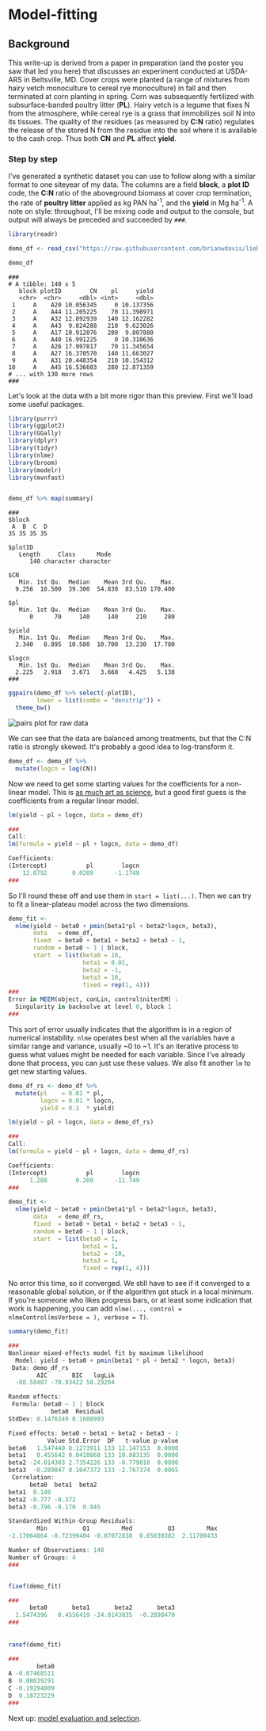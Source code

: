 # Model-fitting

## Background

This write-up is derived from a paper in preparation (and the poster you saw that led you here) that discusses an experiment conducted at USDA-ARS in Beltsville, MD. Cover crops were planted (a range of mixtures from hairy vetch monoculture to cereal rye monoculture) in fall and then terminated at corn planting in spring. Corn was subsequently fertilized with subsurface-banded poultry litter (**PL**). Hairy vetch is a legume that fixes N from the atmosphere, while cereal rye is a grass that immobilizes soil N into its tissues. The quality of the residues (as measured by **C:N** ratio) regulates the release of the stored N from the residue into the soil where it is available to the cash crop. Thus both **CN** and **PL** affect **yield**.

### Step by step

I've generated a synthetic dataset you can use to follow along with a similar format to one siteyear of my data. The columns are a field **block**, a **plot ID** code, the **C:N** ratio of the aboveground biomass at cover crop termination, the rate of **poultry litter** applied as kg PAN ha<sup>-1</sup>, and the **yield** in Mg ha<sup>-1</sup>. A note on style: throughout, I'll be mixing code and output to the console, but output will always be preceded and succeeded by `###`.

```r
library(readr)

demo_df <- read_csv("https://raw.githubusercontent.com/brianwdavis/liebig/master/demo_df.csv")

demo_df
```
```
###
# A tibble: 140 x 5
   block plotID        CN    pl     yield
   <chr>  <chr>     <dbl> <int>     <dbl>
 1     A    A20 10.056345     0 10.137356
 2     A    A44 11.205225    70 11.398971
 3     A    A32 12.892939   140 12.162282
 4     A    A43  9.824288   210  9.623026
 5     A    A17 10.912076   280  9.807880
 6     A    A40 16.991225     0 10.310636
 7     A    A26 17.997817    70 11.345654
 8     A    A27 16.370570   140 11.663027
 9     A    A31 20.448354   210 10.154312
10     A    A45 16.536603   280 12.871359
# ... with 130 more rows
###
```

Let's look at the data with a bit more rigor than this preview. First we'll load some useful packages.

```r
library(purrr)
library(ggplot2)
library(GGally)
library(dplyr)
library(tidyr)
library(nlme)
library(broom)
library(modelr)
library(mvnfast)


demo_df %>% map(summary)

```
```
###
$block
 A  B  C  D 
35 35 35 35 

$plotID
   Length     Class      Mode 
      140 character character 

$CN
   Min. 1st Qu.  Median    Mean 3rd Qu.    Max. 
  9.256  18.500  39.300  54.830  83.510 170.400 

$pl
   Min. 1st Qu.  Median    Mean 3rd Qu.    Max. 
      0      70     140     140     210     280 

$yield
   Min. 1st Qu.  Median    Mean 3rd Qu.    Max. 
  2.340   8.895  10.580  10.700  13.230  17.780 

$logcn
   Min. 1st Qu.  Median    Mean 3rd Qu.    Max. 
  2.225   2.918   3.671   3.668   4.425   5.138 
###
```
```r
ggpairs(demo_df %>% select(-plotID),
        lower = list(combo = "denstrip")) + 
  theme_bw()
```

![pairs plot for raw data](/images/demo_df.png)

We can see that the data are balanced among treatments, but that the C:N ratio is strongly skewed. It's probably a good idea to log-transform it.

```r
demo_df <- demo_df %>% 
  mutate(logcn = log(CN))
```

Now we need to get some starting values for the coefficients for a non-linear model. This is <a href = "https://stats.stackexchange.com/a/160575/108152">as much art as science</a>, but a good first guess is the coefficients from a regular linear model.

```r
lm(yield ~ pl + logcn, data = demo_df)

###
Call:
lm(formula = yield ~ pl + logcn, data = demo_df)

Coefficients:
(Intercept)           pl        logcn  
    12.0792       0.0209      -1.1749  
###
```

So I'll round these off and use them in `start = list(...)`.
Then we can try to fit a linear-plateau model across the two dimensions.

```r
demo_fit <- 
  nlme(yield ~ beta0 + pmin(beta1*pl + beta2*logcn, beta3),
       data   = demo_df,
       fixed  = beta0 + beta1 + beta2 + beta3 ~ 1,
       random = beta0 ~ 1 | block,
       start  = list(beta0 = 10, 
                     beta1 = 0.01, 
                     beta2 = -1, 
                     beta3 = 10, 
                     fixed = rep(1, 4)))
###                               
Error in MEEM(object, conLin, control$niterEM) : 
  Singularity in backsolve at level 0, block 1  
###
```

This sort of error usually indicates that the algorithm is in a region of numerical instability. `nlme` operates best when all the variables have a similar range and variance, usually ~0 to ~1. It's an iterative process to guess what values might be needed for each variable. Since I've already done that process, you can just use these values. We also fit another `lm` to get new starting values.

```r
demo_df_rs <- demo_df %>% 
  mutate(pl    = 0.01 * pl,
         logcn = 0.01 * logcn,
         yield = 0.1  * yield)

lm(yield ~ pl + logcn, data = demo_df_rs)

###
Call:
lm(formula = yield ~ pl + logcn, data = demo_df_rs)

Coefficients:
(Intercept)           pl        logcn  
      1.208        0.209      -11.749  
###

demo_fit <- 
  nlme(yield ~ beta0 + pmin(beta1*pl + beta2*logcn, beta3),
       data   = demo_df_rs,
       fixed  = beta0 + beta1 + beta2 + beta3 ~ 1,
       random = beta0 ~ 1 | block,
       start  = list(beta0 = 1, 
                     beta1 = 1, 
                     beta2 = -10, 
                     beta3 = 1, 
                     fixed = rep(1, 4)))
```

No error this time, so it converged. We still have to see if it converged to a reasonable global solution, or if the algorithm got stuck in a local minimum. If you're someone who likes progress bars, or at least some indication that work is happening, you can add `nlme(..., control = nlmeControl(msVerbose = ), verbose = T)`.

```r
summary(demo_fit)

###
Nonlinear mixed-effects model fit by maximum likelihood
  Model: yield ~ beta0 + pmin(beta1 * pl + beta2 * logcn, beta3) 
 Data: demo_df_rs 
        AIC       BIC   logLik
  -88.58407 -70.93422 50.29204

Random effects:
 Formula: beta0 ~ 1 | block
            beta0  Residual
StdDev: 0.1476349 0.1608993

Fixed effects: beta0 + beta1 + beta2 + beta3 ~ 1 
           Value Std.Error  DF   t-value p-value
beta0   1.547440 0.1273911 133 12.147153  0.0000
beta1   0.455642 0.0418668 133 10.883135  0.0000
beta2 -24.014303 2.7354226 133 -8.779010  0.0000
beta3  -0.289847 0.1047372 133 -2.767374  0.0065
 Correlation: 
      beta0  beta1  beta2 
beta1  0.140              
beta2 -0.777 -0.372       
beta3 -0.796 -0.170  0.945

Standardized Within-Group Residuals:
        Min          Q1         Med          Q3         Max 
-2.17064864 -0.72399404 -0.07072838  0.65030382  2.11700433 

Number of Observations: 140
Number of Groups: 4 
###


fixef(demo_fit)

###
      beta0       beta1       beta2       beta3 
  1.5474396   0.4556419 -24.0143035  -0.2898470 
###  
  
  
ranef(demo_fit)

###
        beta0
A -0.07468511
B  0.08039291
C -0.19294009
D  0.18723229
###
```

Next up: [model evaluation and selection](/model_selection.md).
